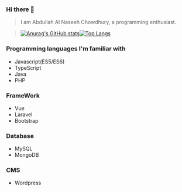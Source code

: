 ### Hi there 👋
  >I am Abdullah Al Naseeh Chowdhury, a programming enthusiast.



>[![Anurag's GitHub stats](https://github-readme-stats.vercel.app/api?username=Chowdhurynaseeh)](https://github.com/Chowdhurynaseeh)[![Top Langs](https://github-readme-stats.vercel.app/api/top-langs/?username=Chowdhurynaseeh&layout=compact)](https://github.com/Chowdhurynaseeh)

  
### Programming languages I'm familiar with
  - Javascript(ES5/ES6)
  - TypeScript
  - Java
  - PHP

### FrameWork
  - Vue
  - Laravel
  - Bootstrap

### Database
  - MySQL
  - MongoDB
  
### CMS
  - Wordpress

